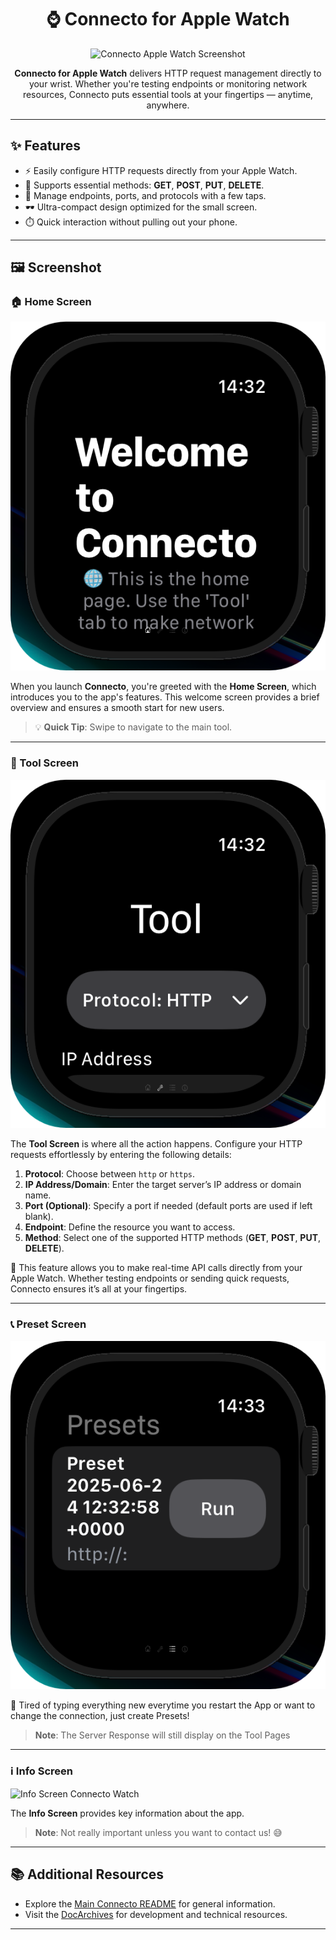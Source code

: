 <div align="center">

# ⌚ Connecto for Apple Watch  

<img src="https://github.com/wfxey/wfxey/blob/main/watch-screenshot.png" alt="Connecto Apple Watch Screenshot" width="200">

**Connecto for Apple Watch** delivers HTTP request management directly to your wrist. Whether you're testing endpoints or monitoring network resources, Connecto puts essential tools at your fingertips — anytime, anywhere.

</div>

---

## ✨ Features

- ⚡ Easily configure HTTP requests directly from your Apple Watch.
- 🔄 Supports essential methods: **GET**, **POST**, **PUT**, **DELETE**.
- 🔌 Manage endpoints, ports, and protocols with a few taps.
- 🕶️ Ultra-compact design optimized for the small screen.
- ⏱️ Quick interaction without pulling out your phone.

---

## 🖼️ Screenshot

### **🏠 Home Screen**
![Home Screen Connecto Watch](https://github.com/VelisCore/Connecto/blob/main/preview/assets/w_h.png)  

When you launch **Connecto**, you're greeted with the **Home Screen**, which introduces you to the app's features. This welcome screen provides a brief overview and ensures a smooth start for new users.  
> 💡 **Quick Tip**: Swipe to navigate to the main tool.

---

### **🔧 Tool Screen**
![Tool Screen Connecto Watch](https://github.com/VelisCore/Connecto/blob/main/preview/assets/w_t.png)   

The **Tool Screen** is where all the action happens. Configure your HTTP requests effortlessly by entering the following details:

1. **Protocol**: Choose between `http` or `https`.  
2. **IP Address/Domain**: Enter the target server’s IP address or domain name.  
3. **Port (Optional)**: Specify a port if needed (default ports are used if left blank).  
4. **Endpoint**: Define the resource you want to access.  
5. **Method**: Select one of the supported HTTP methods (**GET**, **POST**, **PUT**, **DELETE**).  

🎯 This feature allows you to make real-time API calls directly from your Apple Watch. Whether testing endpoints or sending quick requests, Connecto ensures it’s all at your fingertips.  

---
### **📞 Preset Screen**
![Preset Screen Connecto Watch](https://github.com/VelisCore/Connecto/blob/main/preview/assets/w_p.png)

🔗 Tired of typing everything new everytime you restart the App or want to change the connection, just create Presets!
> **Note**: The Server Response will still display on the Tool Pages

---
### **ℹ️ Info Screen**
![Info Screen Connecto Watch](https://github.com/VelisCore/Connecto/blob/main/preview/assets/w_i.png)  

The **Info Screen** provides key information about the app.  
> **Note**: Not really important unless you want to contact us! 😅

---

## 📚 Additional Resources

- Explore the [Main Connecto README](./README.md) for general information.
- Visit the [DocArchives](./DocArchives) for development and technical resources.

---
